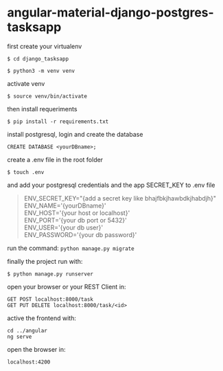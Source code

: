 # angular-material-django-postgres-tasksapp

first create your virtualenv

`$ cd django_tasksapp`

`$ python3 -m venv venv`

activate venv

`$ source venv/bin/activate`

then install requeriments

`$ pip install -r requirements.txt`

install postgresql, login and create the database

`CREATE DATABASE <yourDBname>;`

create a .env file in the root folder

`$ touch .env`

and add your postgresql credentials and the app SECRET_KEY to .env file

>ENV_SECRET_KEY="{add a secret key like bhajfbkjhawbdkjhabdjh}"\
ENV_NAME='{yourDBname}'\
ENV_HOST='{your host or localhost}'\
ENV_PORT='{your db port or 5432}'\
ENV_USER='{your db user}'\
ENV_PASSWORD='{your db password}'

run the command:
`python manage.py migrate`

finally the project run with: 

`$ python manage.py runserver`

open your browser or your REST Client in: 

`GET POST localhost:8000/task`\
`GET PUT DELETE localhost:8000/task/<id>`

active the frontend with:

`cd ../angular`\
`ng serve`

open the browser in:

`localhost:4200`
